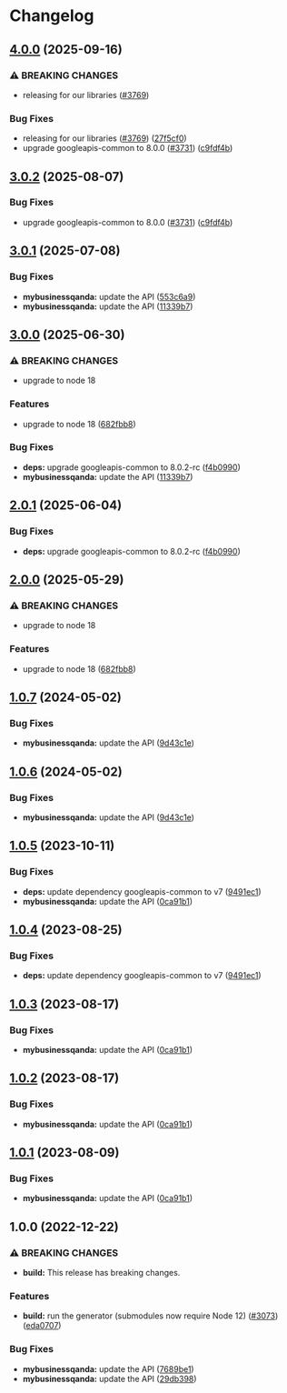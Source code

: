# Changelog

## [4.0.0](https://github.com/googleapis/google-api-nodejs-client/compare/mybusinessqanda-v3.0.1...mybusinessqanda-v4.0.0) (2025-09-16)


### ⚠ BREAKING CHANGES

* releasing for our libraries ([#3769](https://github.com/googleapis/google-api-nodejs-client/issues/3769))

### Bug Fixes

* releasing for our libraries ([#3769](https://github.com/googleapis/google-api-nodejs-client/issues/3769)) ([27f5cf0](https://github.com/googleapis/google-api-nodejs-client/commit/27f5cf0a0190a5e8e8bf970f7a7cf77c409f093e))
* upgrade googleapis-common to 8.0.0  ([#3731](https://github.com/googleapis/google-api-nodejs-client/issues/3731)) ([c9fdf4b](https://github.com/googleapis/google-api-nodejs-client/commit/c9fdf4b34d6c9bcf608eee35dd281d4680be9797))

## [3.0.2](https://github.com/googleapis/google-api-nodejs-client/compare/mybusinessqanda-v3.0.1...mybusinessqanda-v3.0.2) (2025-08-07)


### Bug Fixes

* upgrade googleapis-common to 8.0.0  ([#3731](https://github.com/googleapis/google-api-nodejs-client/issues/3731)) ([c9fdf4b](https://github.com/googleapis/google-api-nodejs-client/commit/c9fdf4b34d6c9bcf608eee35dd281d4680be9797))

## [3.0.1](https://github.com/googleapis/google-api-nodejs-client/compare/mybusinessqanda-v3.0.0...mybusinessqanda-v3.0.1) (2025-07-08)


### Bug Fixes

* **mybusinessqanda:** update the API ([553c6a9](https://github.com/googleapis/google-api-nodejs-client/commit/553c6a9e0a2264a13a4b7992acf87697af94592e))
* **mybusinessqanda:** update the API ([11339b7](https://github.com/googleapis/google-api-nodejs-client/commit/11339b75324d7d2d3bba58907ed8722b35e86501))

## [3.0.0](https://github.com/googleapis/google-api-nodejs-client/compare/mybusinessqanda-v2.0.1...mybusinessqanda-v3.0.0) (2025-06-30)


### ⚠ BREAKING CHANGES

* upgrade to node 18

### Features

* upgrade to node 18 ([682fbb8](https://github.com/googleapis/google-api-nodejs-client/commit/682fbb869189ae92b3e9a194d37d0548af0c1f92))


### Bug Fixes

* **deps:** upgrade googleapis-common to 8.0.2-rc ([f4b0990](https://github.com/googleapis/google-api-nodejs-client/commit/f4b099071040cfbcfe4a2e7d487d45ee93b369e0))
* **mybusinessqanda:** update the API ([11339b7](https://github.com/googleapis/google-api-nodejs-client/commit/11339b75324d7d2d3bba58907ed8722b35e86501))

## [2.0.1](https://github.com/googleapis/google-api-nodejs-client/compare/mybusinessqanda-v2.0.0...mybusinessqanda-v2.0.1) (2025-06-04)


### Bug Fixes

* **deps:** upgrade googleapis-common to 8.0.2-rc ([f4b0990](https://github.com/googleapis/google-api-nodejs-client/commit/f4b099071040cfbcfe4a2e7d487d45ee93b369e0))

## [2.0.0](https://github.com/googleapis/google-api-nodejs-client/compare/mybusinessqanda-v1.0.7...mybusinessqanda-v2.0.0) (2025-05-29)


### ⚠ BREAKING CHANGES

* upgrade to node 18

### Features

* upgrade to node 18 ([682fbb8](https://github.com/googleapis/google-api-nodejs-client/commit/682fbb869189ae92b3e9a194d37d0548af0c1f92))

## [1.0.7](https://github.com/googleapis/google-api-nodejs-client/compare/mybusinessqanda-v1.0.6...mybusinessqanda-v1.0.7) (2024-05-02)


### Bug Fixes

* **mybusinessqanda:** update the API ([9d43c1e](https://github.com/googleapis/google-api-nodejs-client/commit/9d43c1e6ee4654d8bfff86aa44eee91c212e2aef))

## [1.0.6](https://github.com/googleapis/google-api-nodejs-client/compare/mybusinessqanda-v1.0.5...mybusinessqanda-v1.0.6) (2024-05-02)


### Bug Fixes

* **mybusinessqanda:** update the API ([9d43c1e](https://github.com/googleapis/google-api-nodejs-client/commit/9d43c1e6ee4654d8bfff86aa44eee91c212e2aef))

## [1.0.5](https://github.com/googleapis/google-api-nodejs-client/compare/mybusinessqanda-v1.0.4...mybusinessqanda-v1.0.5) (2023-10-11)


### Bug Fixes

* **deps:** update dependency googleapis-common to v7 ([9491ec1](https://github.com/googleapis/google-api-nodejs-client/commit/9491ec1cdc3c413e7d73edcfcd59cf5c28a7c855))
* **mybusinessqanda:** update the API ([0ca91b1](https://github.com/googleapis/google-api-nodejs-client/commit/0ca91b1e049958a17ab9a4fd7e707e03e81a52b0))

## [1.0.4](https://github.com/googleapis/google-api-nodejs-client/compare/mybusinessqanda-v1.0.3...mybusinessqanda-v1.0.4) (2023-08-25)


### Bug Fixes

* **deps:** update dependency googleapis-common to v7 ([9491ec1](https://github.com/googleapis/google-api-nodejs-client/commit/9491ec1cdc3c413e7d73edcfcd59cf5c28a7c855))

## [1.0.3](https://github.com/googleapis/google-api-nodejs-client/compare/mybusinessqanda-v1.0.2...mybusinessqanda-v1.0.3) (2023-08-17)


### Bug Fixes

* **mybusinessqanda:** update the API ([0ca91b1](https://github.com/googleapis/google-api-nodejs-client/commit/0ca91b1e049958a17ab9a4fd7e707e03e81a52b0))

## [1.0.2](https://github.com/googleapis/google-api-nodejs-client/compare/mybusinessqanda-v1.0.1...mybusinessqanda-v1.0.2) (2023-08-17)


### Bug Fixes

* **mybusinessqanda:** update the API ([0ca91b1](https://github.com/googleapis/google-api-nodejs-client/commit/0ca91b1e049958a17ab9a4fd7e707e03e81a52b0))

## [1.0.1](https://github.com/googleapis/google-api-nodejs-client/compare/mybusinessqanda-v1.0.0...mybusinessqanda-v1.0.1) (2023-08-09)


### Bug Fixes

* **mybusinessqanda:** update the API ([0ca91b1](https://github.com/googleapis/google-api-nodejs-client/commit/0ca91b1e049958a17ab9a4fd7e707e03e81a52b0))

## 1.0.0 (2022-12-22)


### ⚠ BREAKING CHANGES

* **build:** This release has breaking changes.

### Features

* **build:** run the generator (submodules now require Node 12) ([#3073](https://github.com/googleapis/google-api-nodejs-client/issues/3073)) ([eda0707](https://github.com/googleapis/google-api-nodejs-client/commit/eda07079dadab46a80b6f9ede618f4f43030169e))


### Bug Fixes

* **mybusinessqanda:** update the API ([7689be1](https://github.com/googleapis/google-api-nodejs-client/commit/7689be1fcc6777210e54cf126693a64d2e6f4879))
* **mybusinessqanda:** update the API ([29db398](https://github.com/googleapis/google-api-nodejs-client/commit/29db39881657bf863e7c65dfce27b01fc1a5ff8c))
